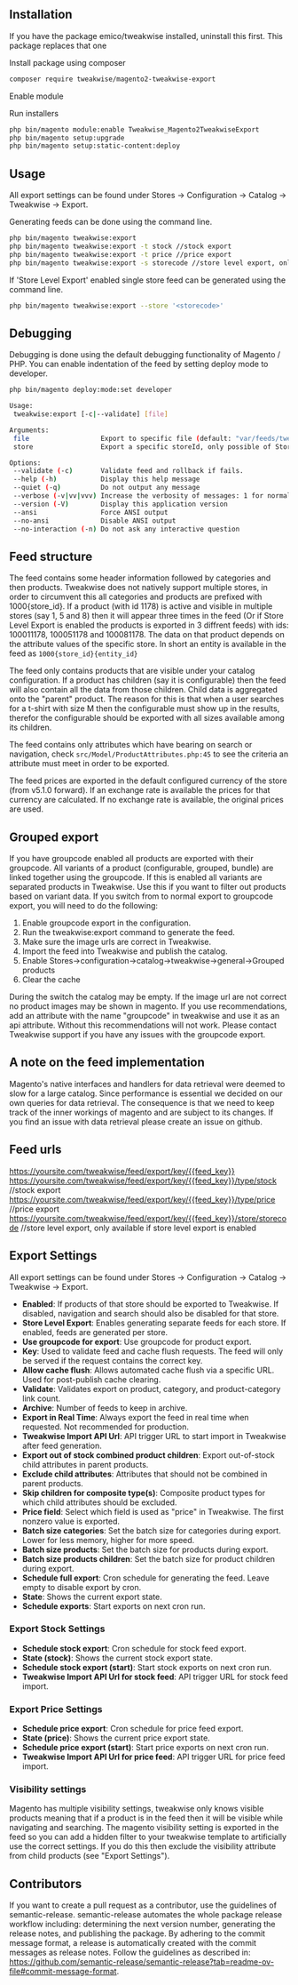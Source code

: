 ## Installation

If you have the package emico/tweakwise installed, uninstall this first. This package replaces that one

Install package using composer
```sh
composer require tweakwise/magento2-tweakwise-export
```

Enable module

Run installers
```sh
php bin/magento module:enable Tweakwise_Magento2TweakwiseExport
php bin/magento setup:upgrade
php bin/magento setup:static-content:deploy
```

## Usage
All export settings can be found under Stores -> Configuration -> Catalog -> Tweakwise -> Export.

Generating feeds can be done using the command line.
```sh
php bin/magento tweakwise:export
php bin/magento tweakwise:export -t stock //stock export
php bin/magento tweakwise:export -t price //price export
php bin/magento tweakwise:export -s storecode //store level export, only works is store level export is enabled.
```

If 'Store Level Export' enabled single store feed  can be generated using the command line.
```sh
php bin/magento tweakwise:export --store '<storecode>'
```

## Debugging
Debugging is done using the default debugging functionality of Magento / PHP. You can enable indentation of the feed by setting deploy mode to developer.
```sh
php bin/magento deploy:mode:set developer

Usage:
 tweakwise:export [-c|--validate] [file]

Arguments:
 file                  Export to specific file (default: "var/feeds/tweakwise.xml")
 store                 Export a specific storeId, only possible of Store Level Export is enabled.

Options:
 --validate (-c)       Validate feed and rollback if fails.
 --help (-h)           Display this help message
 --quiet (-q)          Do not output any message
 --verbose (-v|vv|vvv) Increase the verbosity of messages: 1 for normal output, 2 for more verbose output and 3 for debug
 --version (-V)        Display this application version
 --ansi                Force ANSI output
 --no-ansi             Disable ANSI output
 --no-interaction (-n) Do not ask any interactive question
```

## Feed structure
The feed contains some header information followed by categories and then products. Tweakwise does not natively support multiple stores, in order to circumvent this all categories and products are prefixed with 1000{store_id}.
If a product (with id 1178) is active and visible in multiple stores (say 1, 5 and 8) then it will appear three times in the feed (Or if Store Level Export is enabled the products is exported in 3 diffrent feeds) with ids: 100011178, 100051178 and 100081178.
The data on that product depends on the attribute values of the specific store. In short an entity is available in the feed as ``1000{store_id}{entity_id}``

The feed only contains products that are visible under your catalog configuration. If a product has children (say it is configurable) then the feed will also contain all the data from those children.
Child data is aggregated onto the "parent" product. 
The reason for this is that when a user searches for a t-shirt with size M then the configurable must show up in the results, therefor the configurable should be exported with all sizes available among its children. 

The feed contains only attributes which have bearing on search or navigation, check ``src/Model/ProductAttributes.php:45`` to see the criteria an attribute must meet in order to be exported.

The feed prices are exported in the default configured currency of the store (from v5.1.0 forward). If an exchange rate is available the prices for that currency are calculated. If no exchange rate is available, the original prices are used.

## Grouped export
If you have groupcode enabled all products are exported with their groupcode. All variants of a product (configurable, grouped, bundle) are linked together using the groupcode. If this is enabled all variants are separated products in Tweakwise. Use this if you want to filter out products based on variant data.
If you switch from to normal export to groupcode export, you will need to do the following:
1. Enable groupcode export in the configuration.
2. Run the tweakwise:export command to generate the feed.
3. Make sure the image urls are correct in Tweakwise.
4. Import the feed into Tweakwise and publish the catalog.
5. Enable Stores->configuration->catalog->tweakwise->general->Grouped products
6. Clear the cache

During the switch the catalog may be empty. If the image url are not correct no product images may be shown in magento.
If you use recommendations, add an attribute with the name "groupcode" in tweakwise and use it as an api attribute. Without this recommendations will not work.
Please contact Tweakwise support if you have any issues with the groupcode export.

## A note on the feed implementation
Magento's native interfaces and handlers for data retrieval were deemed to slow for a large catalog.
Since performance is essential we decided on our own queries for data retrieval. The consequence is that we need to keep track of the inner workings of magento and are subject to its changes.
If you find an issue with data retrieval please create an issue on github.

## Feed urls
https://yoursite.com/tweakwise/feed/export/key/{{feed_key}}
https://yoursite.com/tweakwise/feed/export/key/{{feed_key}}/type/stock //stock export
https://yoursite.com/tweakwise/feed/export/key/{{feed_key}}/type/price //price export
https://yoursite.com/tweakwise/feed/export/key/{{feed_key}}/store/storecode //store level export, only available if store level export is enabled

## Export Settings

All export settings can be found under Stores -> Configuration -> Catalog -> Tweakwise -> Export.

- **Enabled**: If products of that store should be exported to Tweakwise. If disabled, navigation and search should also be disabled for that store.
- **Store Level Export**: Enables generating separate feeds for each store. If enabled, feeds are generated per store.
- **Use groupcode for export**: Use groupcode for product export.
- **Key**: Used to validate feed and cache flush requests. The feed will only be served if the request contains the correct key.
- **Allow cache flush**: Allows automated cache flush via a specific URL. Used for post-publish cache clearing.
- **Validate**: Validates export on product, category, and product-category link count.
- **Archive**: Number of feeds to keep in archive.
- **Export in Real Time**: Always export the feed in real time when requested. Not recommended for production.
- **Tweakwise Import API Url**: API trigger URL to start import in Tweakwise after feed generation.
- **Export out of stock combined product children**: Export out-of-stock child attributes in parent products.
- **Exclude child attributes**: Attributes that should not be combined in parent products.
- **Skip children for composite type(s)**: Composite product types for which child attributes should be excluded.
- **Price field**: Select which field is used as "price" in Tweakwise. The first nonzero value is exported.
- **Batch size categories**: Set the batch size for categories during export. Lower for less memory, higher for more speed.
- **Batch size products**: Set the batch size for products during export.
- **Batch size products children**: Set the batch size for product children during export.
- **Schedule full export**: Cron schedule for generating the feed. Leave empty to disable export by cron.
- **State**: Shows the current export state.
- **Schedule exports**: Start exports on next cron run.

### Export Stock Settings

- **Schedule stock export**: Cron schedule for stock feed export.
- **State (stock)**: Shows the current stock export state.
- **Schedule stock export (start)**: Start stock exports on next cron run.
- **Tweakwise Import API Url for stock feed**: API trigger URL for stock feed import.

### Export Price Settings

- **Schedule price export**: Cron schedule for price feed export.
- **State (price)**: Shows the current price export state.
- **Schedule price export (start)**: Start price exports on next cron run.
- **Tweakwise Import API Url for price feed**: API trigger URL for price feed import.

### Visibility settings
Magento has multiple visibility settings, tweakwise only knows visible products meaning that if a product is in the feed then it will be visible while navigating and searching.
The magento visibility setting is exported in the feed so you can add a hidden filter to your tweakwise template to artificially use the correct settings.
If you do this then exclude the visibility attribute from child products (see "Export Settings").

## Contributors 
If you want to create a pull request as a contributor, use the guidelines of semantic-release. semantic-release automates the whole package release workflow including: determining the next version number, generating the release notes, and publishing the package.
By adhering to the commit message format, a release is automatically created with the commit messages as release notes. Follow the guidelines as described in: https://github.com/semantic-release/semantic-release?tab=readme-ov-file#commit-message-format.
